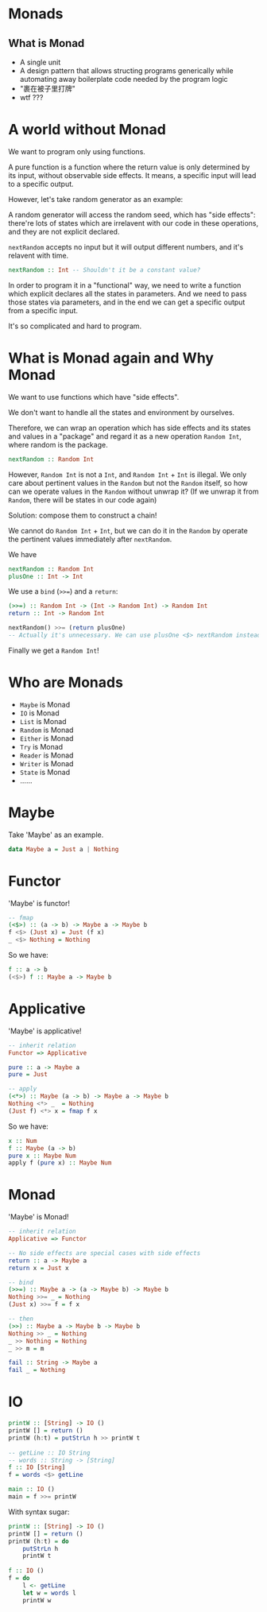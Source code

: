 ﻿# Monads
## What is Monad
- A single unit
- A design pattern that allows structing programs generically while automating away boilerplate code needed by the program logic
- "裹在被子里打牌"
- wtf ???

# A world without Monad
We want to program only using functions.  

A pure function is a function where the return value is only determined by its input, without observable side effects. It means, a specific input will lead to a specific output.  

However, let's take random generator as an example:   

A random generator will access the random seed, which has "side effects": there're lots of states which are irrelavent with our code in these operations, and they are not explicit declared.  
  
`nextRandom` accepts no input but it will output different numbers, and it's relavent with time.   

```haskell
nextRandom :: Int -- Shouldn't it be a constant value?
```

In order to program it in a "functional" way, we need to write a function which explicit declares all the states in parameters. And we need to pass those states via parameters, and in the end we can get a specific output from a specific input.  

It's so complicated and hard to program.

# What is Monad again and Why Monad
We want to use functions which have "side effects".  

We don't want to handle all the states and environment by ourselves.  

Therefore, we can wrap an operation which has side effects and its states and values in a "package" and regard it as a new operation `Random Int`, where random is the package.  

```haskell
nextRandom :: Random Int
```

However, `Random Int` is not a `Int`, and `Random Int` + `Int` is illegal. We only care about pertinent values in the `Random` but not the `Random` itself, so how can we operate values in the `Random` without unwrap it? (If we unwrap it from `Random`, there will be states in our code again)  

Solution: compose them to construct a chain!  

We cannot do `Random Int` + `Int`, but we can do it in the `Random` by operate the pertinent values immediately after `nextRandom`.  

We have 
```haskell
nextRandom :: Random Int
plusOne :: Int -> Int
```

We use a `bind` (`>>=`) and a `return`:
```haskell
(>>=) :: Random Int -> (Int -> Random Int) -> Random Int
return :: Int -> Random Int

nextRandom() >>= (return plusOne)
-- Actually it's unnecessary. We can use plusOne <$> nextRandom instead (functor). Monad can be used for something like "randomStringWithLength" to generate a random string with specific length.
```

Finally we get a `Random Int`!

# Who are Monads
- `Maybe` is Monad
- `IO` is Monad
- `List` is Monad
- `Random` is Monad
- `Either` is Monad
- `Try` is Monad
- `Reader` is Monad
- `Writer` is Monad
- `State` is Monad
- ......

# Maybe
Take 'Maybe' as an example.
```haskell
data Maybe a = Just a | Nothing
```

# Functor
'Maybe' is functor!
```haskell
-- fmap
(<$>) :: (a -> b) -> Maybe a -> Maybe b
f <$> (Just x) = Just (f x)
_ <$> Nothing = Nothing
```
So we have:
```haskell
f :: a -> b
(<$>) f :: Maybe a -> Maybe b
```

# Applicative
'Maybe' is applicative!
```haskell
-- inherit relation
Functor => Applicative

pure :: a -> Maybe a
pure = Just

-- apply
(<*>) :: Maybe (a -> b) -> Maybe a -> Maybe b
Nothing <*> _  = Nothing
(Just f) <*> x = fmap f x
```
So we have:
```haskell
x :: Num
f :: Maybe (a -> b)
pure x :: Maybe Num
apply f (pure x) :: Maybe Num
```

# Monad
'Maybe' is Monad!
```haskell
-- inherit relation
Applicative => Functor

-- No side effects are special cases with side effects
return :: a -> Maybe a
return x = Just x

-- bind
(>>=) :: Maybe a -> (a -> Maybe b) -> Maybe b
Nothing >>= _ = Nothing
(Just x) >>= f = f x

-- then
(>>) :: Maybe a -> Maybe b -> Maybe b
Nothing >> _ = Nothing
_ >> Nothing = Nothing
_ >> m = m

fail :: String -> Maybe a
fail _ = Nothing
```

# IO
```haskell
printW :: [String] -> IO ()
printW [] = return ()
printW (h:t) = putStrLn h >> printW t   
    
-- getLine :: IO String
-- words :: String -> [String]
f :: IO [String]
f = words <$> getLine

main :: IO ()
main = f >>= printW
```
With syntax sugar:
```haskell
printW :: [String] -> IO ()
printW [] = return ()
printW (h:t) = do
    putStrLn h
    printW t
    
f :: IO ()
f = do
    l <- getLine
    let w = words l
    printW w
```
